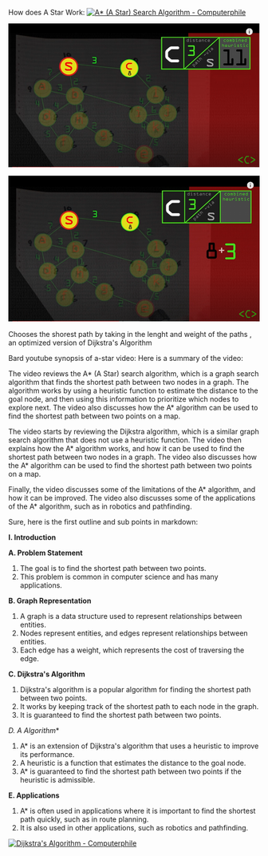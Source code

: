 How does A Star Work: 
[![A* (A Star) Search Algorithm - Computerphile](https://img.youtube.com/vi/ySN5Wnu88nE/0.jpg)](https://www.youtube.com/watch?v=ySN5Wnu88nE)

![Adding of Distance plus Path via Solved](adding_of_distance_plus_path_via_solved.PNG)

![Adding of Distance plus Path via](adding_of_distance_plus_path_via.PNG)

Chooses the shorest path by taking in the lenght and weight of the paths , an optimized version of  Dijkstra's Algorithm

Bard youtube synopsis of a-star video:
Here is a summary of the video:

The video reviews the A* (A Star) search algorithm, which is a graph search algorithm that finds the shortest path between two nodes in a graph. The algorithm works by using a heuristic function to estimate the distance to the goal node, and then using this information to prioritize which nodes to explore next. The video also discusses how the A* algorithm can be used to find the shortest path between two points on a map.

The video starts by reviewing the Dijkstra algorithm, which is a similar graph search algorithm that does not use a heuristic function. The video then explains how the A* algorithm works, and how it can be used to find the shortest path between two nodes in a graph. The video also discusses how the A* algorithm can be used to find the shortest path between two points on a map.

Finally, the video discusses some of the limitations of the A* algorithm, and how it can be improved. The video also discusses some of the applications of the A* algorithm, such as in robotics and pathfinding. 

Sure, here is the first outline and sub points in markdown:

**I. Introduction**

**A. Problem Statement**

1. The goal is to find the shortest path between two points.
2. This problem is common in computer science and has many applications.

**B. Graph Representation**

1. A graph is a data structure used to represent relationships between entities.
2. Nodes represent entities, and edges represent relationships between entities.
3. Each edge has a weight, which represents the cost of traversing the edge.

**C. Dijkstra's Algorithm**

1. Dijkstra's algorithm is a popular algorithm for finding the shortest path between two points.
2. It works by keeping track of the shortest path to each node in the graph.
3. It is guaranteed to find the shortest path between two points.

**D. A* Algorithm**

1. A* is an extension of Dijkstra's algorithm that uses a heuristic to improve its performance.
2. A heuristic is a function that estimates the distance to the goal node.
3. A* is guaranteed to find the shortest path between two points if the heuristic is admissible.

**E. Applications**

1. A* is often used in applications where it is important to find the shortest path quickly, such as in route planning.
2. It is also used in other applications, such as robotics and pathfinding.

[![Dijkstra's Algorithm - Computerphile](https://img.youtube.com/vi/GazC3A4OQTE/0.jpg)](https://www.youtube.com/watch?v=GazC3A4OQTE)

